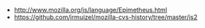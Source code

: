* http://www.mozilla.org/js/language/Epimetheus.html
* https://github.com/jrmuizel/mozilla-cvs-history/tree/master/js2
